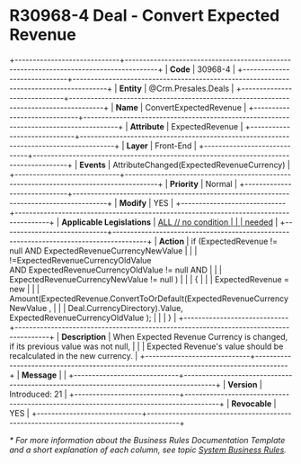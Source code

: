 ﻿---
erp.type: front-end-business-rule
erp.entity: Crm.Presales.Deals
---

# R30968-4 Deal - Convert Expected Revenue
+-----------------------------+---------------------------------------------------------------------------------------+
| **Code**                    | 30968-4                                                                               |
+-----------------------------+---------------------------------------------------------------------------------------+
| **Entity**                  | @Crm.Presales.Deals                                                                   |
+-----------------------------+---------------------------------------------------------------------------------------+
| **Name**                    | ConvertExpectedRevenue                                                                |
+-----------------------------+---------------------------------------------------------------------------------------+
| **Attribute**               | ExpectedRevenue                                                                       |
+-----------------------------+---------------------------------------------------------------------------------------+
| **Layer**                   | Front-End                                                                             |
+-----------------------------+---------------------------------------------------------------------------------------+
| **Events**                  | AttributeChanged(ExpectedRevenueCurrency)                                             |
+-----------------------------+---------------------------------------------------------------------------------------+
| **Priority**                | Normal                                                                                |
+-----------------------------+---------------------------------------------------------------------------------------+
| **Modify**                  | YES                                                                                   |
+-----------------------------+---------------------------------------------------------------------------------------+
| **Applicable Legislations** | [ALL // no condition                                                                  |
|                             | needed](xref:applicable-legislations)                                                 |
+-----------------------------+---------------------------------------------------------------------------------------+
| **Action**                  | if (ExpectedRevenue != null AND ExpectedRevenueCurrencyNewValue                       |
|                             | !=ExpectedRevenueCurrencyOldValue AND ExpectedRevenueCurrencyOldValue != null AND     |
|                             | ExpectedRevenueCurrencyNewValue != null )                                             |
|                             | {                                                                                     |
|                             | ExpectedRevenue = new                                                                 |
|                             | Amount(ExpectedRevenue.ConvertToOrDefault(ExpectedRevenueCurrencyNewValue ,           |
|                             | Deal.CurrencyDirectory).Value, ExpectedRevenueCurrencyOldValue );                     |
|                             | }                                                                                     |
+-----------------------------+---------------------------------------------------------------------------------------+
| **Description**             | When Expected Revenue Currency is changed, if its previous value was not null,        |
|                             | Expected Revenue\'s value should be recalculated in the new currency.                 |
+-----------------------------+---------------------------------------------------------------------------------------+
| **Message**                 |                                                                                       |
+-----------------------------+---------------------------------------------------------------------------------------+
| **Version**                 | Introduced: 21                                                                        |
+-----------------------------+---------------------------------------------------------------------------------------+
| **Revocable**               | YES                                                                                   |
+-----------------------------+---------------------------------------------------------------------------------------+

*\* For more information about the Business Rules Documentation Template and a short explanation of each column, see
topic [System Business Rules](../templates/template-description-system-business-rules.md).*
